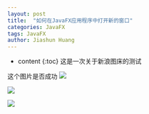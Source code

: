 ```yaml
---
layout: post
title:  "如何在JavaFX应用程序中打开新的窗口"
categories: JavaFX
tags: JavaFX
author: Jiashun Huang
---
```

* content
{:toc}
这是一次关于新浪图床的测试




这个图片是否成功
![](http://ss1.sinaimg.cn/large/006phgbagy1fm7d85cy0aj30rb0smdia.jpg)

![](http://ww1.sinaimg.cn/large/006phgbagy1fm7devkwjbj30hs08ugmh.jpg)

![](http://ss1.sinaimg.cn/large/006phgbagy1fm7dfjdimgj30hs08uq46.jpg)

